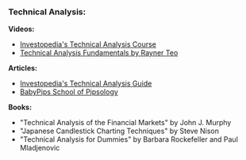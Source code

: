 ### Technical Analysis:

**Videos:**
- [Investopedia's Technical Analysis Course](https://www.investopedia.com/technical-analysis-course-4772391)
- [Technical Analysis Fundamentals by Rayner Teo](https://www.youtube.com/playlist?list=PLT6_Bt9g5Z4N42MW5RZn3we4SXYQDUWUw)

**Articles:**
- [Investopedia's Technical Analysis Guide](https://www.youtube.com/watch?v=9VN2f8YqR0M&list=PLmxux3lNAW01_U490KmJ31exkcYzVJgdp)
- [BabyPips School of Pipsology](https://www.youtube.com/watch?v=bQy71i4MtSQ&list=PLjkJhj4gfHjSp_0--dkgnbRqV4km77LQs)

**Books:**
- "Technical Analysis of the Financial Markets" by John J. Murphy
- "Japanese Candlestick Charting Techniques" by Steve Nison
- "Technical Analysis for Dummies" by Barbara Rockefeller and Paul Mladjenovic
